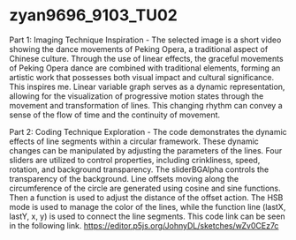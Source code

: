 # zyan9696_9103_TU02

Part 1: Imaging Technique Inspiration - 
The selected image is a short video showing the dance movements of Peking Opera, a traditional aspect of Chinese culture. Through the use of linear effects, the graceful movements of Peking Opera dance are combined with traditional elements, forming an artistic work that possesses both visual impact and cultural significance. This inspires me. Linear variable graph serves as a dynamic representation, allowing for the visualization of progressive motion states through the movement and transformation of lines. This changing rhythm can convey a sense of the flow of time and the continuity of movement.

Part 2: Coding Technique Exploration - 
The code demonstrates the dynamic effects of line segments within a circular framework. These dynamic changes can be manipulated by adjusting the parameters of the lines. Four sliders are utilized to control properties, including crinkliness, speed, rotation, and background transparency. The sliderBGAlpha controls the transparency of the background. Line offsets moving along the circumference of the circle are generated using cosine and sine functions. Then a function is used to adjust the distance of the offset action. The HSB mode is used to manage the color of the lines, while the function line (lastX, lastY, x, y) is used to connect the line segments. This code link can be seen in the following link. https://editor.p5js.org/JohnyDL/sketches/wZv0CEz7c